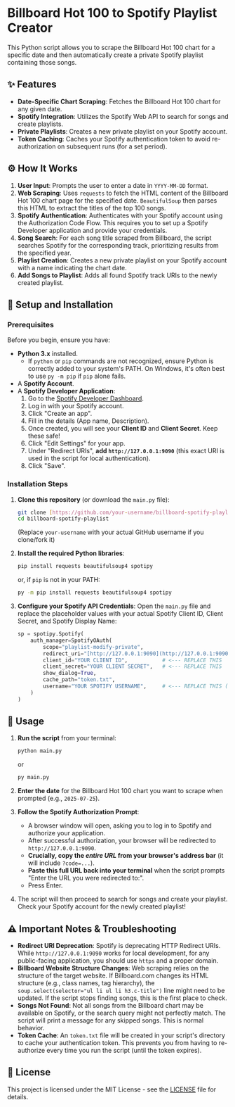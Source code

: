# Billboard Hot 100 to Spotify Playlist Creator

This Python script allows you to scrape the Billboard Hot 100 chart for a specific date and then automatically create a private Spotify playlist containing those songs.

## ✨ Features

* **Date-Specific Chart Scraping**: Fetches the Billboard Hot 100 chart for any given date.
* **Spotify Integration**: Utilizes the Spotify Web API to search for songs and create playlists.
* **Private Playlists**: Creates a new private playlist on your Spotify account.
* **Token Caching**: Caches your Spotify authentication token to avoid re-authorization on subsequent runs (for a set period).

## ⚙️ How It Works

1.  **User Input**: Prompts the user to enter a date in `YYYY-MM-DD` format.
2.  **Web Scraping**: Uses `requests` to fetch the HTML content of the Billboard Hot 100 chart page for the specified date. `BeautifulSoup` then parses this HTML to extract the titles of the top 100 songs.
3.  **Spotify Authentication**: Authenticates with your Spotify account using the Authorization Code Flow. This requires you to set up a Spotify Developer application and provide your credentials.
4.  **Song Search**: For each song title scraped from Billboard, the script searches Spotify for the corresponding track, prioritizing results from the specified year.
5.  **Playlist Creation**: Creates a new private playlist on your Spotify account with a name indicating the chart date.
6.  **Add Songs to Playlist**: Adds all found Spotify track URIs to the newly created playlist.

## 🚀 Setup and Installation

### Prerequisites

Before you begin, ensure you have:

* **Python 3.x** installed.
    * If `python` or `pip` commands are not recognized, ensure Python is correctly added to your system's PATH. On Windows, it's often best to use `py -m pip` if `pip` alone fails.
* A **Spotify Account**.
* A **Spotify Developer Application**:
    1.  Go to the [Spotify Developer Dashboard](https://developer.spotify.com/dashboard/).
    2.  Log in with your Spotify account.
    3.  Click "Create an app".
    4.  Fill in the details (App name, Description).
    5.  Once created, you will see your **Client ID** and **Client Secret**. Keep these safe!
    6.  Click "Edit Settings" for your app.
    7.  Under "Redirect URIs", **add `http://127.0.0.1:9090`** (this exact URI is used in the script for local authentication).
    8.  Click "Save".

### Installation Steps

1.  **Clone this repository** (or download the `main.py` file):
    ```bash
    git clone [https://github.com/your-username/billboard-spotify-playlist.git](https://github.com/your-username/billboard-spotify-playlist.git)
    cd billboard-spotify-playlist
    ```
    (Replace `your-username` with your actual GitHub username if you clone/fork it)

2.  **Install the required Python libraries**:
    ```bash
    pip install requests beautifulsoup4 spotipy
    ```
    or, if `pip` is not in your PATH:
    ```bash
    py -m pip install requests beautifulsoup4 spotipy
    ```

3.  **Configure your Spotify API Credentials**:
    Open the `main.py` file and replace the placeholder values with your actual Spotify Client ID, Client Secret, and Spotify Display Name:

    ```python
    sp = spotipy.Spotify(
        auth_manager=SpotifyOAuth(
            scope="playlist-modify-private",
            redirect_uri="[http://127.0.0.1:9090](http://127.0.0.1:9090)",
            client_id="YOUR CLIENT ID",           # <--- REPLACE THIS
            client_secret="YOUR CLIENT SECRET",   # <--- REPLACE THIS
            show_dialog=True,
            cache_path="token.txt",
            username="YOUR SPOTIFY USERNAME",     # <--- REPLACE THIS (e.g., "Shasi")
        )
    )
    ```

## 🚀 Usage

1.  **Run the script** from your terminal:
    ```bash
    python main.py
    ```
    or
    ```bash
    py main.py
    ```

2.  **Enter the date** for the Billboard Hot 100 chart you want to scrape when prompted (e.g., `2025-07-25`).

3.  **Follow the Spotify Authorization Prompt**:
    * A browser window will open, asking you to log in to Spotify and authorize your application.
    * After successful authorization, your browser will be redirected to `http://127.0.0.1:9090`.
    * **Crucially, copy the *entire URL* from your browser's address bar** (it will include `?code=...`).
    * **Paste this full URL back into your terminal** when the script prompts "Enter the URL you were redirected to:".
    * Press Enter.

4.  The script will then proceed to search for songs and create your playlist. Check your Spotify account for the newly created playlist!

## ⚠️ Important Notes & Troubleshooting

* **Redirect URI Deprecation**: Spotify is deprecating HTTP Redirect URIs. While `http://127.0.0.1:9090` works for local development, for any public-facing application, you should use `https` and a proper domain.
* **Billboard Website Structure Changes**: Web scraping relies on the structure of the target website. If Billboard.com changes its HTML structure (e.g., class names, tag hierarchy), the `soup.select(selector="ul li ul li h3.c-title")` line might need to be updated. If the script stops finding songs, this is the first place to check.
* **Songs Not Found**: Not all songs from the Billboard chart may be available on Spotify, or the search query might not perfectly match. The script will print a message for any skipped songs. This is normal behavior.
* **Token Cache**: An `token.txt` file will be created in your script's directory to cache your authentication token. This prevents you from having to re-authorize every time you run the script (until the token expires).

## 📄 License

This project is licensed under the MIT License - see the [LICENSE](LICENSE) file for details.
